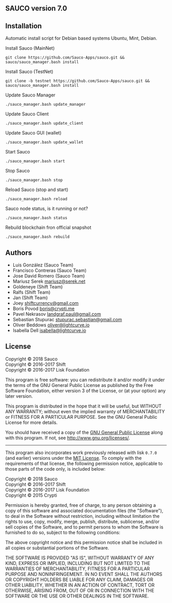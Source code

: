 ## SAUCO version 7.0

## Installation

Automatic install script for Debian based systems Ubuntu, Mint, Debian.

Install Sauco (MainNet)
```
git clone https://github.com/Sauco-Apps/sauco.git && sauco/sauco_manager.bash install
```
Install Sauco (TestNet)
```
git clone -b testnet https://github.com/Sauco-Apps/sauco.git && sauco/sauco_manager.bash install
```
Update Sauco Manager
```
./sauco_manager.bash update_manager
```
Update Sauco Client
```
./sauco_manager.bash update_client
```
Update Sauco GUI (wallet)
```
./sauco_manager.bash update_wallet
```
Start Sauco
```
./sauco_manager.bash start
```
Stop Sauco
```
./sauco_manager.bash stop
```
Reload Sauco (stop and start)
```
./sauco_manager.bash reload
```
Sauco node status, is it running or not?
```
./sauco_manager.bash status
```
Rebuild blockchain fron official snapshot
```
./sauco_manager.bash rebuild
```

## Authors
- Luis González (Sauco Team)
- Francisco Contreras (Sauco Team)
- Jose David Romero (Sauco Team)
- Mariusz Serek <mariusz@serek.net>
- Goldeneye (Shift Team)
- Ralfs (Shift Team)
- Jan (Shift Team)
- Joey <shiftcurrency@gmail.com>
- Boris Povod <boris@crypti.me>
- Pavel Nekrasov <landgraf.paul@gmail.com>
- Sebastian Stupurac <stupurac.sebastian@gmail.com>
- Oliver Beddows <oliver@lightcurve.io>
- Isabella Dell <isabella@lightcurve.io>

## License

Copyright © 2018 Sauco  
Copyright © 2016-2017 Shift  
Copyright © 2016-2017 Lisk Foundation

This program is free software: you can redistribute it and/or modify it under the terms of the GNU General Public License as published by the Free Software Foundation, either version 3 of the License, or (at your option) any later version.

This program is distributed in the hope that it will be useful, but WITHOUT ANY WARRANTY; without even the implied warranty of MERCHANTABILITY or FITNESS FOR A PARTICULAR PURPOSE. See the GNU General Public License for more details.

You should have received a copy of the [GNU General Public License](https://github.com/Sauco-Apps/sauco/tree/master/LICENSE) along with this program.  If not, see <http://www.gnu.org/licenses/>.

***

This program also incorporates work previously released with lisk `0.7.0` (and earlier) versions under the [MIT License](https://opensource.org/licenses/MIT). To comply with the requirements of that license, the following permission notice, applicable to those parts of the code only, is included below:

Copyright © 2018 Sauco  
Copyright © 2016-2017 Shift  
Copyright © 2016-2017 Lisk Foundation  
Copyright © 2015 Crypti

Permission is hereby granted, free of charge, to any person obtaining a copy of this software and associated documentation files (the "Software"), to deal in the Software without restriction, including without limitation the rights to use, copy, modify, merge, publish, distribute, sublicense, and/or sell copies of the Software, and to permit persons to whom the Software is furnished to do so, subject to the following conditions:

The above copyright notice and this permission notice shall be included in all copies or substantial portions of the Software.

THE SOFTWARE IS PROVIDED "AS IS", WITHOUT WARRANTY OF ANY KIND, EXPRESS OR IMPLIED, INCLUDING BUT NOT LIMITED TO THE WARRANTIES OF MERCHANTABILITY, FITNESS FOR A PARTICULAR PURPOSE AND NONINFRINGEMENT. IN NO EVENT SHALL THE AUTHORS OR COPYRIGHT HOLDERS BE LIABLE FOR ANY CLAIM, DAMAGES OR OTHER LIABILITY, WHETHER IN AN ACTION OF CONTRACT, TORT OR OTHERWISE, ARISING FROM, OUT OF OR IN CONNECTION WITH THE SOFTWARE OR THE USE OR OTHER DEALINGS IN THE SOFTWARE.
